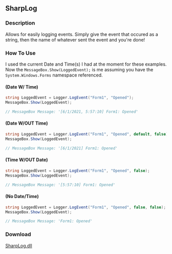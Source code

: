 ## SharpLog
### Description
Allows for easily logging events. Simply give the event that occured as a string, then the name of whatever sent the event and you're done!

### How To Use
I used the current Date and Time(s) I had at the moment for these examples.
Now the `MessageBox.Show(LoggedEvent);` is me assuming you have the `System.Windows.Forms` namespace referenced.
#### (Date W/ Time)
```csharp
string LoggedEvent = Logger.LogEvent("Form1", "Opened");
MessageBox.Show(LoggedEvent);

// MessageBox Message: '[6/1/2021, 5:57:10] Form1: Opened'
```

#### (Date W/OUT Time)
```csharp
string LoggedEvent = Logger.LogEvent("Form1", "Opened", default, false);
MessageBox.Show(LoggedEvent);

// MessageBox Message: '[6/1/2021] Form1: Opened'
```

#### (Time W/OUT Date)
```csharp
string LoggedEvent = Logger.LogEvent("Form1", "Opened", false);
MessageBox.Show(LoggedEvent);

// MessageBox Message: '[5:57:10] Form1: Opened'
```

#### (No Date/Time)
```csharp
string LoggedEvent = Logger.LogEvent("Form1", "Opened", false, false);
MessageBox.Show(LoggedEvent);

// MessageBox Message: 'Form1: Opened'
```

### Download
[SharpLog.dll](https://github.com/Lexz-08/SharpLog/releases/download/sharplog/SharpLog.dll)
